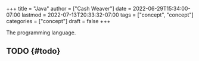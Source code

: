 +++
title = "Java"
author = ["Cash Weaver"]
date = 2022-06-29T15:34:00-07:00
lastmod = 2022-07-13T20:33:32-07:00
tags = ["concept", "concept"]
categories = ["concept"]
draft = false
+++

The programming language.


## TODO {#todo}
